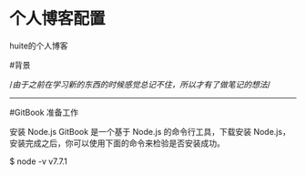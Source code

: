 # 个人博客配置
huite的个人博客

#背景

/*由于之前在学习新的东西的时候感觉总记不住，所以才有了做笔记的想法*/

---

#GitBook 准备工作

安装 Node.js
GitBook 是一个基于 Node.js 的命令行工具，下载安装 Node.js，安装完成之后，你可以使用下面的命令来检验是否安装成功。

$ node -v
v7.7.1


